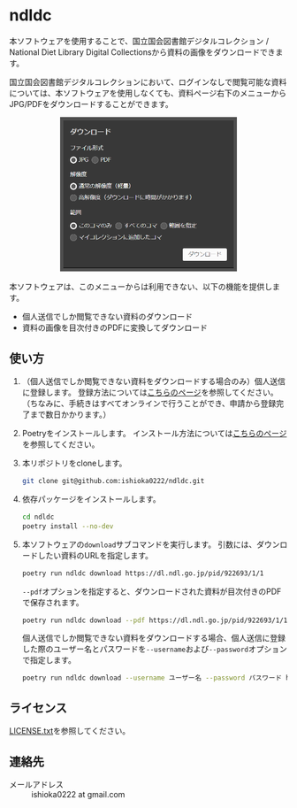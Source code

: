 # ndldc

本ソフトウェアを使用することで、国立国会図書館デジタルコレクション / National Diet Library Digital Collectionsから資料の画像をダウンロードできます。

国立国会図書館デジタルコレクションにおいて、ログインなしで閲覧可能な資料については、本ソフトウェアを使用しなくても、資料ページ右下のメニューからJPG/PDFをダウンロードすることができます。

<div align="center">
    <img src="./doc/download.png" width="320" style="margin: 0 auto;">
</div>

本ソフトウェアは、このメニューからは利用できない、以下の機能を提供します。

- 個人送信でしか閲覧できない資料のダウンロード
- 資料の画像を目次付きのPDFに変換してダウンロード

## 使い方

1. （個人送信でしか閲覧できない資料をダウンロードする場合のみ）個人送信に登録します。
登録方法については[こちらのページ](https://www.ndl.go.jp/jp/use/digital_transmission/individuals_index.html)を参照してください。
（ちなみに、手続きはすべてオンラインで行うことができ、申請から登録完了まで数日かかります。）

1. Poetryをインストールします。
インストール方法については[こちらのページ](https://python-poetry.org/docs/#installation)を参照してください。

1. 本リポジトリをcloneします。
    ```bash
    git clone git@github.com:ishioka0222/ndldc.git
    ```

1. 依存パッケージをインストールします。
    ```bash
    cd ndldc
    poetry install --no-dev
    ```

1. 本ソフトウェアの`download`サブコマンドを実行します。
    引数には、ダウンロードしたい資料のURLを指定します。
    ```bash
    poetry run ndldc download https://dl.ndl.go.jp/pid/922693/1/1
    ```
    `--pdf`オプションを指定すると、ダウンロードされた資料が目次付きのPDFで保存されます。
    ```bash
    poetry run ndldc download --pdf https://dl.ndl.go.jp/pid/922693/1/1
    ```
    個人送信でしか閲覧できない資料をダウンロードする場合、個人送信に登録した際のユーザー名とパスワードを`--username`および`--password`オプションで指定します。
    ```bash
    poetry run ndldc download --username ユーザー名 --password パスワード https://dl.ndl.go.jp/pid/1371110/1/1
    ```

## ライセンス

[LICENSE.txt](LICENSE.txt)を参照してください。

## 連絡先

<dl>
    <dt>メールアドレス</dt>
    <dd>ishioka0222 at gmail.com</dd>
</dl>
